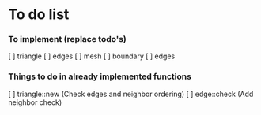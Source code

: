 # To do list
### To implement (replace todo's)
[ ] triangle
[ ] edges
[ ] mesh
[ ] boundary
[ ] edges

### Things to do in already implemented functions
[ ] triangle::new (Check edges and neighbor ordering)
[ ] edge::check (Add neighbor check)